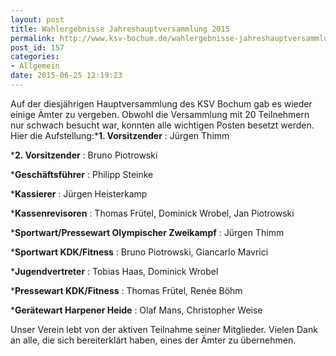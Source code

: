 ```yaml
---
layout: post
title: Wahlergebnisse Jahreshauptversammlung 2015
permalink: http://www.ksv-bochum.de/wahlergebnisse-jahreshauptversammlung-2015
post_id: 157
categories: 
- Allgemein
date: 2015-06-25 12:19:23
---
```


Auf der diesjährigen Hauptversammlung des KSV Bochum gab es wieder einige Ämter zu vergeben. Obwohl die Versammlung mit 20 Teilnehmern nur schwach besucht war, konnten alle wichtigen Posten besetzt werden. Hier die Aufstellung:***1. Vorsitzender**
: Jürgen Thimm


***2. Vorsitzender**
: Bruno Piotrowski


***Geschäftsführer**
: Philipp Steinke


***Kassierer**
: Jürgen Heisterkamp


***Kassenrevisoren**
: Thomas Frütel, Dominick Wrobel, Jan Piotrowski


***Sportwart/Pressewart Olympischer Zweikampf**
: Jürgen Thimm


***Sportwart KDK/Fitness**
: Bruno Piotrowski, Giancarlo Mavrici


***Jugendvertreter**
: Tobias Haas, Dominick Wrobel


***Pressewart KDK/Fitness**
: Thomas Frütel, Renée Böhm


***Gerätewart Harpener Heide**
: Olaf Mans, Christopher Weise

Unser Verein lebt von der aktiven Teilnahme seiner Mitglieder. Vielen Dank an alle, die sich bereiterklärt haben, eines der Ämter zu übernehmen.